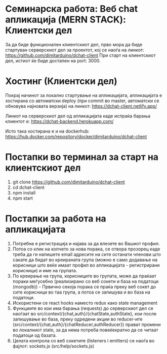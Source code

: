 # Семинарска работа: Веб chat апликација (MERN STACK): Клиентски дел
За да биде функционален клиентскиот дел, прво мора да биде стартуван серверскиот дел за проектот, кој се наоѓа на линкот: https://github.com/dimitarduino/dchat-client
При старт на клиентскиот дел, истиот ќе биде достапен на port: 3000.

# Хостинг (Клиентски дел)
Покрај начинот за локално стартување на апликацијата, апликацијата е хостирана со автоматски deploy (при commit во master, автоматски се обновува најновата верзија) на линкот: https://dchat-client.netlify.app/

Линкот на серверскиот дел од апликацијата каде испраќа барања клиентот е: https://dchat-backend.herokuapp.com/ 

Исто така хостирана е и на dockerhub: https://hub.docker.com/repository/docker/dimitarduino/dchat-client

# Постапки во терминал за старт на клиентскиот дел
1. git clone https://github.com/dimitarduino/dchat-client
2. cd dchat-client 
3. npm install
4. npm start


# Постапки за работа на апликацијата
1. Потребна е регистрација и најава за да влезете во Вашиот профил.
2. Потоа со клик на копчето за нова порака, се отвора прозорец каде треба да ги напишете email адресите на сите останати членови што сакате да бидат во креираната група (можно е само додавање на корисници што веќе имаат профил во апликацијата - регистрирани корисници) и име на групата.
3. По креирање на група, корисниците во групата, може да праќаат пораки меѓусебно (реализирано со веб сокети и база на податоци (mongodb)) - Првично секоја порака се праќа преку веб сокет до сите корисници во таа група, а потоа се запишува и во база на податоци.
4. Искористени се react hooks наместо redux како state management
5. Функциите во кои има барања (requests) до серверскиот дел се наоѓаат во src/context/{chat,auth}/{chatState,authState}, кои после запишување во база, преку одредени акции во reducer-ите (src/context/{chat,auth}/{chatReducer,authReducer}) прават промени во локалниот state, за да нема потреба повеќекратно да се читаат податоци од базата.
6. Целата контрола со веб сокетите (listeners i emitters) се наоѓа во фајлот: sockets.js (src/help/sockets.js)